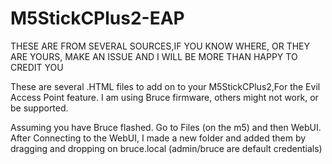 # M5StickCPlus2-EAP
THESE ARE FROM SEVERAL SOURCES,IF YOU KNOW WHERE, OR THEY ARE YOURS, MAKE AN ISSUE AND I WILL BE MORE THAN HAPPY TO CREDIT YOU

These are several .HTML files to add on to your M5StickCPlus2,For the Evil Access Point feature. I am using Bruce firmware, others might not work, or be supported.

Assuming you have Bruce flashed. Go to Files (on the m5) and then WebUI. 
After Connecting to the WebUI, I made a new folder and added them by dragging and dropping on bruce.local (admin/bruce are default credentials) 
